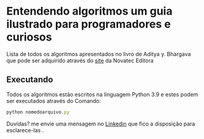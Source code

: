 # Entendendo algoritmos um guia ilustrado para programadores e curiosos

Lista de todos os algoritmos apresentados no livro de Aditya y. Bhargava que pode ser adquirido através do [site](https://novatec.com.br/) da Novatec Editora

## Executando

Todos os algoritmos estão escritos na linguagem Python 3.9 e estes podem ser executados através do Comando:

```jsx
python nomedoarquivo.py
```

Duvidas? me envie uma mensagem no [Linkedin](https://www.linkedin.com/in/crystian-veloso-98737519b/) que fico a disposição para esclarece-las .
